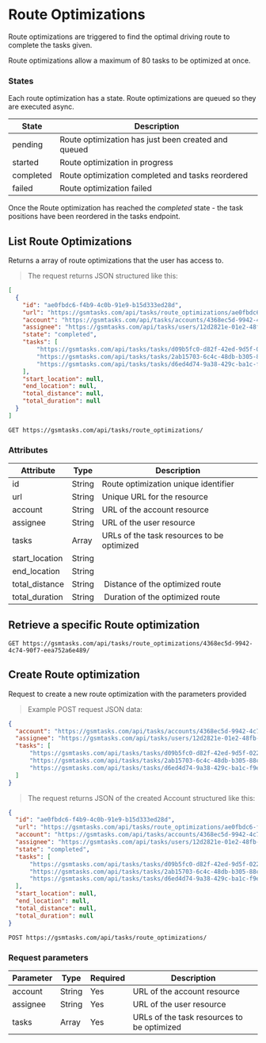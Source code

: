 # Route Optimizations

Route optimizations are triggered to find the optimal driving route to complete the tasks given.

<aside class="notice">
Route optimizations allow a maximum of 80 tasks to be optimized at once.
</aside>

### States

Each route optimization has a state. Route optimizations are queued so they are executed async.

State       | Description
----------- | -----------
pending     | Route optimization has just been created and queued
started     | Route optimization in progress
completed   | Route optimization completed and tasks reordered
failed      | Route optimization failed

<aside class="success">
Once the Route optimization has reached the <i>completed</i> state - the task positions have been reordered in the tasks endpoint.
</aside>

## List Route Optimizations

Returns a array of route optimizations that the user has access to.

> The request returns JSON structured like this:

```json
[
  {
    "id": "ae0fbdc6-f4b9-4c0b-91e9-b15d333ed28d",
    "url": "https://gsmtasks.com/api/tasks/route_optimizations/ae0fbdc6-f4b9-4c0b-91e9-b15d333ed28d/",
    "account": "https://gsmtasks.com/api/tasks/accounts/4368ec5d-9942-4c74-90f7-eea752a6e489/",
    "assignee": "https://gsmtasks.com/api/tasks/users/12d2821e-01e2-48fb-97bc-eaebca93cbdc/",
    "state": "completed",
    "tasks": [
        "https://gsmtasks.com/api/tasks/tasks/d09b5fc0-d82f-42ed-9d5f-022d68f36df6/",
        "https://gsmtasks.com/api/tasks/tasks/2ab15703-6c4c-48db-b305-88c117b763db/",
        "https://gsmtasks.com/api/tasks/tasks/d6ed4d74-9a38-429c-ba1c-f9e073461ad7/"
    ],
    "start_location": null,
    "end_location": null,
    "total_distance": null,
    "total_duration": null
  }
]
```

`GET https://gsmtasks.com/api/tasks/route_optimizations/`

### Attributes

Attribute      | Type   | Description
-------------- | ------ | -----------
id             | String | Route optimization unique identifier
url            | String | Unique URL for the resource
account        | String | URL of the account resource
assignee       | String | URL of the user resource
tasks          | Array  | URLs of the task resources to be optimized
start_location | String | 
end_location   | String | 
total_distance | String | Distance of the optimized route
total_duration | String | Duration of the optimized route

## Retrieve a specific Route optimization

`GET https://gsmtasks.com/api/tasks/route_optimizations/4368ec5d-9942-4c74-90f7-eea752a6e489/`

## Create Route optimization

Request to create a new route optimization with the parameters provided

> Example POST request JSON data:

```json
{
  "account": "https://gsmtasks.com/api/tasks/accounts/4368ec5d-9942-4c74-90f7-eea752a6e489/",
  "assignee": "https://gsmtasks.com/api/tasks/users/12d2821e-01e2-48fb-97bc-eaebca93cbdc/",
  "tasks": [
      "https://gsmtasks.com/api/tasks/tasks/d09b5fc0-d82f-42ed-9d5f-022d68f36df6/",
      "https://gsmtasks.com/api/tasks/tasks/2ab15703-6c4c-48db-b305-88c117b763db/",
      "https://gsmtasks.com/api/tasks/tasks/d6ed4d74-9a38-429c-ba1c-f9e073461ad7/"
  ]
}
```

> The request returns JSON of the created Account structured like this:

```json
{
  "id": "ae0fbdc6-f4b9-4c0b-91e9-b15d333ed28d",
  "url": "https://gsmtasks.com/api/tasks/route_optimizations/ae0fbdc6-f4b9-4c0b-91e9-b15d333ed28d/",
  "account": "https://gsmtasks.com/api/tasks/accounts/4368ec5d-9942-4c74-90f7-eea752a6e489/",
  "assignee": "https://gsmtasks.com/api/tasks/users/12d2821e-01e2-48fb-97bc-eaebca93cbdc/",
  "state": "completed",
  "tasks": [
      "https://gsmtasks.com/api/tasks/tasks/d09b5fc0-d82f-42ed-9d5f-022d68f36df6/",
      "https://gsmtasks.com/api/tasks/tasks/2ab15703-6c4c-48db-b305-88c117b763db/",
      "https://gsmtasks.com/api/tasks/tasks/d6ed4d74-9a38-429c-ba1c-f9e073461ad7/"
  ],
  "start_location": null,
  "end_location": null,
  "total_distance": null,
  "total_duration": null
}
```

`POST https://gsmtasks.com/api/tasks/route_optimizations/`

### Request parameters

Parameter     | Type   | Required | Description
------------  | ------ | -------  | -----------
account       | String | Yes      | URL of the account resource
assignee      | String | Yes      | URL of the user resource
tasks         | Array  | Yes      | URLs of the task resources to be optimized
